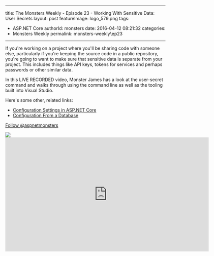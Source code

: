 
---
title: The Monsters Weekly - Episode 23 -  Working With Sensitive Data: User Secrets
layout: post
featureImage: logo_579.png
tags: 
  - ASP.NET Core
authorId: monsters
date: 2016-04-12 08:21:32
categories:
  - Monsters Weekly
permalink: monsters-weekly\ep23
---

<p>If you're working on a project where you'll be sharing code with someone else, particularly if you're keeping the source code in a public repository, you're going to want to make sure that sensitive data is separate from your project. This includes things like API keys, tokens for services and perhaps passwords or other similar data.</p><p>In this LIVE RECORDED video, Monster James has a look at the user-secret command and walks through using the command line as well as the tooling built into Visual Studio.</p><p>Here's some other, related links:</p><ul><li><a href="https://channel9.msdn.com/Series/aspnetmonsters/Episode-5-Configuration-Settings">Configuration Settings in ASP.NET Core</a></li><li><a href="https://channel9.msdn.com/Series/aspnetmonsters/Episode-10-Loading-Settings-From-a-Database-in-ASPNET-Core">Configuration From a Database</a></li></ul><p><a class="twitter-follow-button" href="https://twitter.com/aspnetmonsters">Follow @aspnetmonsters</a></p> <img src="http://m.webtrends.com/dcs1wotjh10000w0irc493s0e_6x1g/njs.gif?dcssip=channel9.msdn.com&dcsuri=https://s.ch9.ms/Series/aspnetmonsters/feed&WT.dl=0&WT.entryid=Entry:RSSView:f15c095909bd4db9b9aaa5e700148981">

<!--more-->
<iframe src='https://channel9.msdn.com/Series/aspnetmonsters/Episode-23-Working-With-Sensitive-Data-User-Secrets/player' width='640' height='360' allowFullScreen frameBorder='0'></iframe>
